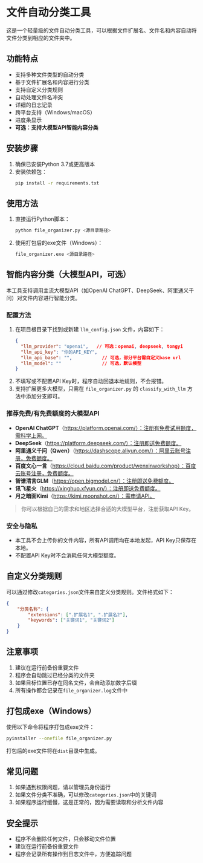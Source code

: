 # 文件自动分类工具

这是一个轻量级的文件自动分类工具，可以根据文件扩展名、文件名和内容自动将文件分类到相应的文件夹中。

## 功能特点

- 支持多种文件类型的自动分类
- 基于文件扩展名和内容进行分类
- 支持自定义分类规则
- 自动处理文件名冲突
- 详细的日志记录
- 跨平台支持（Windows/macOS）
- 进度条显示
- **可选：支持大模型API智能内容分类**

## 安装步骤

1. 确保已安装Python 3.7或更高版本
2. 安装依赖包：
   ```bash
   pip install -r requirements.txt
   ```

## 使用方法

1. 直接运行Python脚本：
   ```bash
   python file_organizer.py <源目录路径>
   ```

2. 使用打包后的exe文件（Windows）：
   ```bash
   file_organizer.exe <源目录路径>
   ```

## 智能内容分类（大模型API，可选）

本工具支持调用主流大模型API（如OpenAI ChatGPT、DeepSeek、阿里通义千问）对文件内容进行智能分类。

### 配置方法
1. 在项目根目录下找到或新建 `llm_config.json` 文件，内容如下：
   ```json
   {
     "llm_provider": "openai",   // 可选：openai, deepseek, tongyi
     "llm_api_key": "你的API_KEY",
     "llm_api_base": "",           // 可选，部分平台需自定义base url
     "llm_model": ""               // 可选，默认模型
   }
   ```
2. 不填写或不配置API Key时，程序自动回退本地规则，不会报错。
3. 支持扩展更多大模型，只需在 `file_organizer.py` 的 `classify_with_llm` 方法中添加分支即可。

### 推荐免费/有免费额度的大模型API
- **OpenAI ChatGPT**（https://platform.openai.com/）：注册有免费试用额度，需科学上网。
- **DeepSeek**（https://platform.deepseek.com/）：注册即送免费额度。
- **阿里通义千问（Qwen）**（https://dashscope.aliyun.com/）：阿里云账号注册，免费额度。
- **百度文心一言**（https://cloud.baidu.com/product/wenxinworkshop）：百度云账号注册，免费额度。
- **智谱清言GLM**（https://open.bigmodel.cn/）：注册即送免费额度。
- **讯飞星火**（https://xinghuo.xfyun.cn/）：注册即送免费额度。
- **月之暗面Kimi**（https://kimi.moonshot.cn/）：需申请API。

> 你可以根据自己的需求和地区选择合适的大模型平台，注册获取API Key。

### 安全与隐私
- 本工具不会上传你的文件内容，所有API调用均在本地发起，API Key只保存在本地。
- 不配置API Key时不会消耗任何大模型额度。

## 自定义分类规则

可以通过修改`categories.json`文件来自定义分类规则。文件格式如下：

```json
{
    "分类名称": {
        "extensions": [".扩展名1", ".扩展名2"],
        "keywords": ["关键词1", "关键词2"]
    }
}
```

## 注意事项

1. 建议在运行前备份重要文件
2. 程序会自动跳过已经分类的文件夹
3. 如果目标位置已存在同名文件，会自动添加数字后缀
4. 所有操作都会记录在`file_organizer.log`文件中

## 打包成exe（Windows）

使用以下命令将程序打包成exe文件：

```bash
pyinstaller --onefile file_organizer.py
```

打包后的exe文件将在`dist`目录中生成。

## 常见问题

1. 如果遇到权限问题，请以管理员身份运行
2. 如果文件分类不准确，可以修改`categories.json`中的关键词
3. 如果程序运行缓慢，这是正常的，因为需要读取和分析文件内容

## 安全提示

- 程序不会删除任何文件，只会移动文件位置
- 建议在运行前备份重要文件
- 程序会记录所有操作到日志文件中，方便追踪问题 